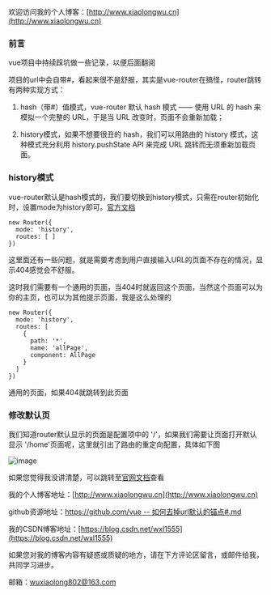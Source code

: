欢迎访问我的个人博客：[http://www.xiaolongwu.cn](http://www.xiaolongwu.cn)
### 前言
vue项目中持续踩坑做一些记录，以便后面翻阅

项目的url中会自带#，看起来很不是舒服，其实是vue-router在搞怪，router跳转有两种实现方式：
1. hash（带#）值模式，vue-router 默认 hash 模式 —— 使用 URL 的 hash 来模拟一个完整的 URL，于是当 URL 改变时，页面不会重新加载；

2. history模式，如果不想要很丑的 hash，我们可以用路由的 history 模式，这种模式充分利用 history.pushState API 来完成 URL 跳转而无须重新加载页面。

### history模式
vue-router默认是hash模式的，我们要切换到history模式，只需在router初始化时，设置mode为history即可。[官方文档](https://router.vuejs.org/zh/guide/essentials/history-mode.html#%E5%90%8E%E7%AB%AF%E9%85%8D%E7%BD%AE%E4%BE%8B%E5%AD%90)

```
new Router({
  mode: 'history',
  routes: [ ]
})
```
这里面还有一些问题，就是需要考虑到用户直接输入URL的页面不存在的情况，显示404感觉会不舒服。

这时我们需要有一个通用的页面，当404时就返回这个页面，当然这个页面可以为你的主页，也可以为其他提示页面，我是这么处理的
```
new Router({
  mode: 'history',
  routes: [
    {
      path: '*',
      name: 'allPage',
      component: AllPage
    }
  ]
})
```
通用的页面，如果404就跳转到此页面

### 修改默认页
我们知道router默认显示的页面是配置项中的 '/'，如果我们需要让页面打开默认显示 '/home'页面呢，这里就引出了路由的重定向配置，具体如下图

![image](http://olv6wm3nj.bkt.clouddn.com/18-7-23/47168145.jpg)

如果您觉得我没讲清楚，可以跳转至[官网文档](https://router.vuejs.org/zh/guide/essentials/redirect-and-alias.html#%E9%87%8D%E5%AE%9A%E5%90%91)查看

我的个人博客地址：[http://www.xiaolongwu.cn](http://www.xiaolongwu.cn)

github资源地址：[https://github.com/vue -- 如何去掉url默认的锚点#.md](https://github.com/LeonWuV/FE-blog-repository/blob/master/vue/vue%20--%20%E5%A6%82%E4%BD%95%E5%8E%BB%E6%8E%89url%E9%BB%98%E8%AE%A4%E7%9A%84%E9%94%9A%E7%82%B9%23.md)

我的CSDN博客地址：[https://blog.csdn.net/wxl1555](https://blog.csdn.net/wxl1555)

如果您对我的博客内容有疑惑或质疑的地方，请在下方评论区留言，或邮件给我，共同学习进步。

邮箱：wuxiaolong802@163.com